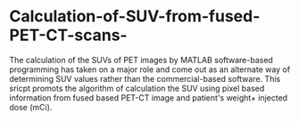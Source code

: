 # Calculation-of-SUV-from-fused-PET-CT-scans-
The calculation of the SUVs of PET images by MATLAB software-based programming has taken on a major role and come out as an alternate way of determining SUV values rather than the commercial-based software. This sricpt promots the algorithm of calculation the SUV using pixel based information from fused based PET-CT image and patient's weight+ injected dose (mCi).
